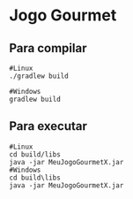 # Jogo Gourmet

## Para compilar
```
#Linux
./gradlew build

#Windows
gradlew build
```

## Para executar
```
#Linux
cd build/libs
java -jar MeuJogoGourmetX.jar
#Windows
cd build\libs
java -jar MeuJogoGourmetX.jar
```



